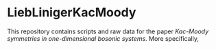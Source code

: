 # LiebLinigerKacMoody

This repository contains scripts and raw data for the paper *Kac-Moody symmetries in one-dimensional bosonic systems*.
More specifically, 
